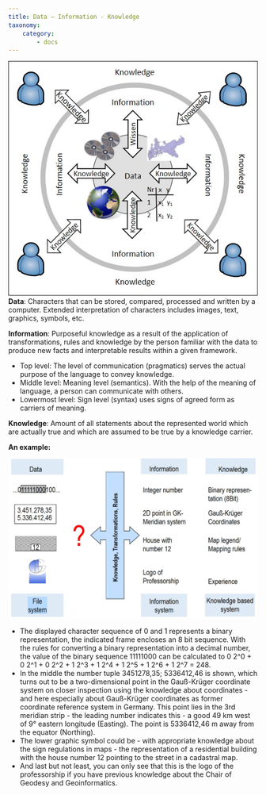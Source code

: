 ```yaml
---
title: Data – Information - Knowledge
taxonomy:
    category:
        - docs
---
```

![Data – Information - Knowledge](gis2-en.jpg?lightbox&resize=300)
**Data**: Characters that can be stored, compared, processed and written by a computer. Extended interpretation of characters includes images, text, graphics, symbols, etc.

**Information**: Purposeful knowledge as a result of the application of transformations, rules and knowledge by the person familiar with the data to produce new facts and interpretable results within a given framework. 
- Top level: The level of communication (pragmatics) serves the actual purpose of the language to convey knowledge. 
- Middle level: Meaning level (semantics). With the help of the meaning of language, a person can communicate with others. 
- Lowermost level: Sign level (syntax) uses signs of agreed form as carriers of meaning.


**Knowledge**: Amount of all statements about the represented world which are actually true and which are assumed to be true by a knowledge carrier.


**An example:** 

![An example](gis3-en.jpg)
- The displayed character sequence of 0 and 1 represents a binary representation, the indicated frame encloses an 8 bit sequence. With the rules for converting a binary representation into a decimal number, the value of the binary sequence 11111000 can be calculated to 0 2^0 + 0 2^1 + 0 2^2 + 1 2^3 + 1 2^4 + 1 2^5 + 1 2^6 + 1 2^7 = 248.
- In the middle the number tuple 3451278,35; 5336412,46 is shown, which turns out to be a two-dimensional point in the Gauß-Krüger coordinate system on closer inspection using the knowledge about coordinates - and here especially about Gauß-Krüger coordinates as former coordinate reference system in Germany. This point lies in the 3rd meridian strip - the leading number indicates this - a good 49 km west of 9° eastern longitude (Easting). The point is 5336412,46 m away from the equator (Northing).
- The lower graphic symbol could be - with appropriate knowledge about the sign regulations in maps - the representation of a residential building with the house number 12 pointing to the street in a cadastral map.
- And last but not least, you can only see that this is the logo of the professorship if you have previous knowledge about the Chair of Geodesy and Geoinformatics.


